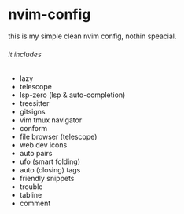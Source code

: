 # nvim-config

this is my simple clean nvim config, nothin speacial.

###### it includes
- lazy
- telescope
- lsp-zero (lsp & auto-completion)
- treesitter
- gitsigns
- vim tmux navigator
- conform
- file browser (telescope)
- web dev icons
- auto pairs
- ufo (smart folding)
- auto (closing) tags
- friendly snippets
- trouble
- tabline
- comment
